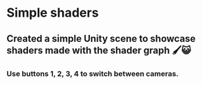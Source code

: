 # Simple shaders
## Created a simple **Unity** scene to showcase **shaders** made with the **shader graph** :paintbrush::smiley_cat:
### Use buttons 1, 2, 3, 4 to switch between cameras.
